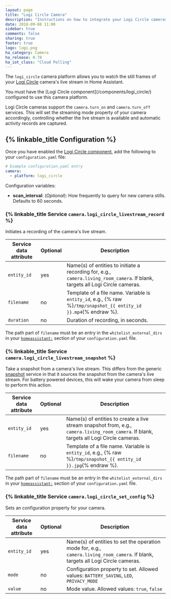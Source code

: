 ```yaml
---
layout: page
title: "Logi Circle Camera"
description: "Instructions on how to integrate your Logi Circle cameras within Home Assistant."
date: 2018-09-08 11:00
sidebar: true
comments: false
sharing: true
footer: true
logo: logi.png
ha_category: Camera
ha_release: 0.78
ha_iot_class: "Cloud Polling"
---
```


The `logi_circle` camera platform allows you to watch the still frames of your [Logi Circle](https://circle.logi.com/) camera's live stream in Home Assistant.

<p class='note'>
You must have the [Logi Circle component](/components/logi_circle/) configured to use this camera platform.
</p>

Logi Circle cameras support the `camera.turn_on` and `camera.turn_off` services. This will set the streaming mode property of your camera accordingly, controlling whether the live stream is available and automatic activity records are captured.

## {% linkable_title Configuration %}

Once you have enabled the [Logi Circle component](/components/logi_circle), add the following to your `configuration.yaml` file:

```yaml
# Example configuration.yaml entry
camera:
  - platform: logi_circle
```

Configuration variables:

- **scan_interval**: (*Optional*): How frequently to query for new camera stills. Defaults to 60 seconds.

### {% linkable_title Service `camera.logi_circle_livestream_record` %}

Initiates a recording of the camera's live stream. 

| Service data attribute | Optional | Description |
| ---------------------- | -------- | ----------- |
| `entity_id`            |      yes | Name(s) of entities to initiate a recording for, e.g., `camera.living_room_camera`. If blank, targets all Logi Circle cameras. |
| `filename `            |      no  | Template of a file name. Variable is `entity_id`, e.g., {% raw %}`/tmp/snapshot_{{ entity_id }}.mp4`{% endraw %}. |
| `duration`             |      no  | Duration of recording, in seconds.

The path part of `filename` must be an entry in the `whitelist_external_dirs` in your [`homeassistant:`](/docs/configuration/basic/) section of your `configuration.yaml` file.

### {% linkable_title Service `camera.logi_circle_livestream_snapshot` %}

Take a snapshot from a camera's live stream. This differs from the generic [snapshot](/components/camera/#service-snapshot) service in that it sources the snapshot from the camera's live stream. For battery powered devices, this will wake your camera from sleep to perform this action.

| Service data attribute | Optional | Description |
| ---------------------- | -------- | ----------- |
| `entity_id`            |      yes | Name(s) of entities to create a live stream snapshot from, e.g., `camera.living_room_camera`. If blank, targets all Logi Circle cameras. |
| `filename`             |      no  | Template of a file name. Variable is `entity_id`, e.g., {% raw %}`/tmp/snapshot_{{ entity_id }}.jpg`{% endraw %}. |

The path part of `filename` must be an entry in the `whitelist_external_dirs` in your [`homeassistant:`](/docs/configuration/basic/) section of your `configuration.yaml` file.

### {% linkable_title Service `camera.logi_circle_set_config` %}

Sets an configuration property for your camera.

| Service data attribute | Optional | Description |
| ---------------------- | -------- | ----------- |
| `entity_id`            |      yes | Name(s) of entities to set the operation mode for, e.g., `camera.living_room_camera`. If blank, targets all Logi Circle cameras. |
| `mode`                 |      no  | Configuration property to set. Allowed values: `BATTERY_SAVING`, `LED`, `PRIVACY_MODE` |
| `value`                |      no  | Mode value. Allowed values: `true`, `false` |